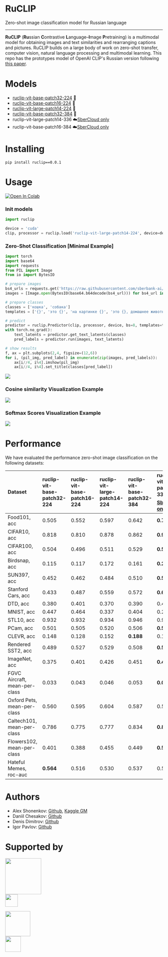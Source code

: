 # RuCLIP

Zero-shot image classification model for Russian language

---

**RuCLIP** (**Ru**ssian **C**ontrastive **L**anguage–**I**mage **P**retraining) is a multimodal model 
for obtaining images and text similarities and rearranging captions and pictures. 
RuCLIP builds on a large body of work on zero-shot transfer, computer vision, natural language processing and 
multimodal learning. This repo has the prototypes model of OpenAI CLIP's Russian version following [this paper](https://arxiv.org/abs/2103.00020).


# Models

+ [ruclip-vit-base-patch32-224](https://huggingface.co/sberbank-ai/ruclip-vit-base-patch32-224) 🤗
+ [ruclip-vit-base-patch16-224](https://huggingface.co/sberbank-ai/ruclip-vit-base-patch16-224) 🤗
+ [ruclip-vit-large-patch14-224](https://huggingface.co/sberbank-ai/ruclip-vit-large-patch14-224) 🤗
+ [ruclip-vit-base-patch32-384](https://huggingface.co/sberbank-ai/ruclip-vit-base-patch32-384) 🤗
+ ruclip-vit-large-patch14-336  ☁️[SberCloud only](https://sbercloud.ru/ru/ai-services)
+ ruclip-vit-base-patch16-384 ☁️[SberCloud only](https://sbercloud.ru/ru/ai-services) ️


# Installing
```
pip install ruclip==0.0.1
```

# Usage 

[![Open In Colab](https://colab.research.google.com/assets/colab-badge.svg)]()

### Init models
```python
import ruclip

device = 'cuda'
clip, processor = ruclip.load('ruclip-vit-large-patch14-224', device=device)
```

### Zero-Shot Classification [Minimal Example]
```python
import torch
import base64
import requests
from PIL import Image
from io import BytesIO

# prepare images
bs4_urls = requests.get('https://raw.githubusercontent.com/sberbank-ai/ru-dolph/master/pics/pipelines/cats_vs_dogs_bs4.json').json()
images = [Image.open(BytesIO(base64.b64decode(bs4_url))) for bs4_url in bs4_urls]

# prepare classes
classes = ['кошка', 'собака']
templates = ['{}', 'это {}', 'на картинке {}', 'это {}, домашнее животное']

# predict
predictor = ruclip.Predictor(clip, processor, device, bs=8, templates=templates)
with torch.no_grad():
    text_latents = predictor.get_text_latents(classes)
    pred_labels = predictor.run(images, text_latents)

# show results
f, ax = plt.subplots(2,4, figsize=(12,6))
for i, (pil_img, pred_label) in enumerate(zip(images, pred_labels)):
    ax[i//4, i%4].imshow(pil_img)
    ax[i//4, i%4].set_title(classes[pred_label])
```
![](./pics/cats_vs_dogs.png)

### Cosine similarity Visualization Example

![](./pics/cosine_example.png)


### Softmax Scores Visualization Example

![](./pics/softmax_example.png)

# Performance

We have evaluated the performance zero-shot image classification on the following datasets:

| Dataset                       | ruclip-vit-base-patch32-224 | ruclip-vit-base-patch16-224 | ruclip-vit-large-patch14-224 | ruclip-vit-base-patch32-384 | ruclip-vit-large-patch14-336 ☁️[SberCloud only](https://sbercloud.ru/ru/ai-services) | ruclip-vit-base-patch16-384 ☁️[SberCloud only](https://sbercloud.ru/ru/ai-services) |
|:------------------------------|:----------------------------|:----------------------------|:-----------------------------|:----------------------------|:-------------------------------------------------------------------------------------|-------------------------------------------------------------------------------------|
| Food101, acc                  | 0.505                       | 0.552                       | 0.597       	                | 0.642                       | **0.712** 	                                                                          | 0.689	                                                                              |
| CIFAR10, acc                  | 0.818                       | 0.810                       | 0.878                        | 0.862                       | **0.906**                                                                            | 0.845                                                                               |
| CIFAR100, acc                 | 0.504                       | 0.496                       | 0.511                        | 0.529                       | **0.591**                                                                            | 0.569                                                                               |
| Birdsnap, acc                 | 0.115                       | 0.117                       | 0.172                        | 0.161                       | **0.213**                                                                            | 0.195                                                                               |
| SUN397, acc                   | 0.452                       | 0.462                       | 0.484                        | 0.510                       | **0.523**                                                                            | 0.521                                                                               |
| Stanford Cars, acc            | 0.433                       | 0.487                       | 0.559                        | 0.572                       | **0.659**                                                                            | 0.626                                                                               |
| DTD, acc                      | 0.380                       | 0.401                       | 0.370                        | 0.390                       | 0.408	                                                                               | **0.421**	                                                                          |
| MNIST, acc                    | 0.447                       | 0.464                       | 0.337                        | 0.404                       | 0.242	                                                                               | **0.478**                                                                           |
| STL10, acc                    | 0.932                       | 0.932                       | 0.934                        | 0.946                       | 0.956	                                                                               | **0.964**	                                                                          |
| PCam, acc                     | 0.501                       | 0.505                       | 0.520                        | 0.506                       | **0.554**                                                                            | 0.501                                                                               |
| CLEVR, acc                    | 0.148                       | 0.128                       | 0.152                        | **0.188**                       | 0.142                                                                                | 0.132                                                                               |
| Rendered SST2, acc            | 0.489                       | 0.527                       | 0.529                        | 0.508                       | **0.539**                                                                            | 0.525                                                                               |
| ImageNet, acc                 | 0.375                       | 0.401                       | 0.426                        | 0.451                       | **0.488**                                                                            | 0.482                                                                               |
| FGVC Aircraft, mean-per-class | 0.033                       | 0.043                       | 0.046                        | 0.053                       | **0.075**                                                                            | 0.046                                                                               |
| Oxford Pets, mean-per-class   | 0.560                       | 0.595                       | 0.604                        | 0.587                       | 0.546                                                                                | **0.635**                                                                           |
| Caltech101, mean-per-class    | 0.786                       | 0.775                       | 0.777                        | 0.834                       | **0.835**                                                                                | **0.835**                                                                               |
| Flowers102, mean-per-class    | 0.401                       | 0.388                       | 0.455                        | 0.449                       | **0.517**                                                                                | 0.452                                                                               |
| Hateful Memes, roc-auc        | **0.564**                   | 0.516                       | 0.530                        | 0.537                       | 0.519                                                                                | 0.543	                                                                              |


# Authors

+ Alex Shonenkov: [Github](https://github.com/shonenkov), [Kaggle GM](https://www.kaggle.com/shonenkov)
+ Daniil Chesakov: [Github](https://github.com/Danyache)
+ Denis Dimitrov: [Github](https://github.com/denndimitrov)
+ Igor Pavlov: [Github](https://github.com/boomb0om)


# Supported by

[<img src="https://raw.githubusercontent.com/sberbank-ai/ru-dolph/master/pics/logo/sberai-logo.png" height="115"/>](https://github.com/sberbank-ai) \
[<img src="https://raw.githubusercontent.com/sberbank-ai/ru-dolph/master/pics/logo/sberdevices-logo.png" height="40"/>](https://sberdevices.ru)

[<img src="https://raw.githubusercontent.com/sberbank-ai/ru-dolph/master/pics/logo/sbercloud-logo.png" height="80"/>](https://sbercloud.ru/) \
[<img src="https://raw.githubusercontent.com/sberbank-ai/ru-dolph/master/pics/logo/airi-logo.png" height="50"/>](https://airi.net)
